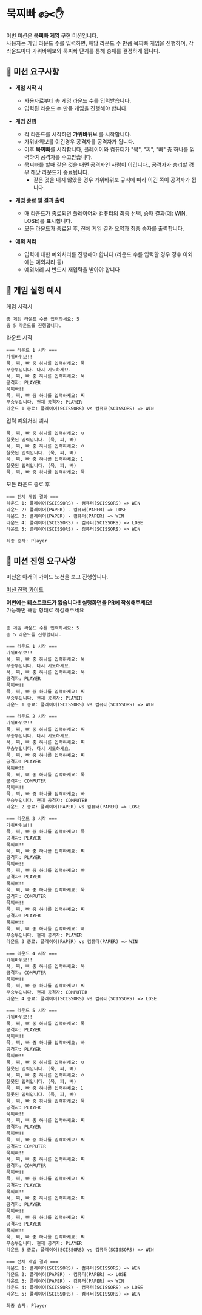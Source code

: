 # 묵찌빠 ✊✂️✋

이번 미션은 **묵찌빠 게임** 구현 미션입니다.  
사용자는 게임 라운드 수를 입력하면, 해당 라운드 수 만큼 묵찌빠 게임을 진행하며, 각 라운드마다 가위바위보와 묵찌빠 단계를 통해 승패를 결정하게 됩니다.

## 🎯 미션 요구사항

- **게임 시작 시**
    - 사용자로부터 총 게임 라운드 수를 입력받습니다.
    - 입력된 라운드 수 만큼 게임을 진행해야 합니다.

- **게임 진행**
    - 각 라운드를 시작하면 **가위바위보** 를 시작합니다.
    - 가위바위보를 이긴경우 공격자를 공격자가 됩니다.
    - 이후 **묵찌빠**를 시작합니다, 플레이어와 컴퓨터가 "묵", "찌", "빠" 중 하나를 입력하여 공격자를 주고받습니다.
    - 묵찌빠를 할때 같은 것을 내면 공격자인 사람이 이깁니다., 공격자가 승리할 경우 해당 라운드가 종료됩니다.
        - 같은 것을 내지 않았을 경우 가위바위보 규칙에 따라 이긴 쪽이 공격자가 됩니다.

- **게임 종료 및 결과 출력**
    - 매 라운드가 종료되면 플레이어와 컴퓨터의 최종 선택, 승패 결과(예: WIN, LOSE)를 표시합니다.
    - 모든 라운드가 종료된 후, 전체 게임 결과 요약과 최종 승자를 출력합니다.

- **예외 처리**
    - 입력에 대한 예외처리를 진행해야 합니다 (라운드 수를 입력할 경우 정수 이외에는 예외처리 등)
    - 예외처리 시 반드시 재입력을 받아야 합니다

## 📑 게임 실행 예시

게임 시작시
```
총 게임 라운드 수를 입력하세요: 5
총 5 라운드를 진행합니다.
```

라운드 시작
```
=== 라운드 1 시작 ===
가위바위보!!
묵, 찌, 빠 중 하나를 입력하세요: 묵
무승부입니다. 다시 시도하세요.
묵, 찌, 빠 중 하나를 입력하세요: 묵
공격자: PLAYER
묵찌빠!!
묵, 찌, 빠 중 하나를 입력하세요: 찌
무승부입니다. 현재 공격자: PLAYER
라운드 1 종료: 플레이어(SCISSORS) vs 컴퓨터(SCISSORS) => WIN
```

입력 예외처리 예시
```
묵, 찌, 빠 중 하나를 입력하세요: ㅇ
잘못된 입력입니다. (묵, 찌, 빠)
묵, 찌, 빠 중 하나를 입력하세요: ㅇ
잘못된 입력입니다. (묵, 찌, 빠)
묵, 찌, 빠 중 하나를 입력하세요: 1
잘못된 입력입니다. (묵, 찌, 빠)
묵, 찌, 빠 중 하나를 입력하세요: 묵
```

모든 라운드 종료 후
```
=== 전체 게임 결과 ===
라운드 1: 플레이어(SCISSORS) - 컴퓨터(SCISSORS) => WIN
라운드 2: 플레이어(PAPER) - 컴퓨터(PAPER) => LOSE
라운드 3: 플레이어(PAPER) - 컴퓨터(PAPER) => WIN
라운드 4: 플레이어(SCISSORS) - 컴퓨터(SCISSORS) => LOSE
라운드 5: 플레이어(SCISSORS) - 컴퓨터(SCISSORS) => WIN

최종 승자: Player
```

## 📢 미션 진행 요구사항
미션은 아래의 가이드 노션을 보고 진행합니다.

[미션 진행 가이드](https://leets-final.notion.site/BackEndZero100-1bd13059433780ce8f91cfe8ba54917a?pvs=4)

**이번에는 테스트코드가 없습니다!! 실행화면을 PR에 작성해주세요!**
<br/>
가능하면 해당 형태로 작성해주세요
``` 

총 게임 라운드 수를 입력하세요: 5
총 5 라운드를 진행합니다.

=== 라운드 1 시작 ===
가위바위보!!
묵, 찌, 빠 중 하나를 입력하세요: 묵
무승부입니다. 다시 시도하세요.
묵, 찌, 빠 중 하나를 입력하세요: 묵
공격자: PLAYER
묵찌빠!!
묵, 찌, 빠 중 하나를 입력하세요: 찌
무승부입니다. 현재 공격자: PLAYER
라운드 1 종료: 플레이어(SCISSORS) vs 컴퓨터(SCISSORS) => WIN

=== 라운드 2 시작 ===
가위바위보!!
묵, 찌, 빠 중 하나를 입력하세요: 찌
무승부입니다. 다시 시도하세요.
묵, 찌, 빠 중 하나를 입력하세요: 찌
무승부입니다. 다시 시도하세요.
묵, 찌, 빠 중 하나를 입력하세요: 찌
공격자: PLAYER
묵찌빠!!
묵, 찌, 빠 중 하나를 입력하세요: 묵
공격자: COMPUTER
묵찌빠!!
묵, 찌, 빠 중 하나를 입력하세요: 빠
무승부입니다. 현재 공격자: COMPUTER
라운드 2 종료: 플레이어(PAPER) vs 컴퓨터(PAPER) => LOSE

=== 라운드 3 시작 ===
가위바위보!!
묵, 찌, 빠 중 하나를 입력하세요: 묵
공격자: PLAYER
묵찌빠!!
묵, 찌, 빠 중 하나를 입력하세요: 찌
공격자: PLAYER
묵찌빠!!
묵, 찌, 빠 중 하나를 입력하세요: 빠
공격자: PLAYER
묵찌빠!!
묵, 찌, 빠 중 하나를 입력하세요: 묵
공격자: COMPUTER
묵찌빠!!
묵, 찌, 빠 중 하나를 입력하세요: 찌
공격자: PLAYER
묵찌빠!!
묵, 찌, 빠 중 하나를 입력하세요: 빠
무승부입니다. 현재 공격자: PLAYER
라운드 3 종료: 플레이어(PAPER) vs 컴퓨터(PAPER) => WIN

=== 라운드 4 시작 ===
가위바위보!!
묵, 찌, 빠 중 하나를 입력하세요: 묵
공격자: COMPUTER
묵찌빠!!
묵, 찌, 빠 중 하나를 입력하세요: 찌
무승부입니다. 현재 공격자: COMPUTER
라운드 4 종료: 플레이어(SCISSORS) vs 컴퓨터(SCISSORS) => LOSE

=== 라운드 5 시작 ===
가위바위보!!
묵, 찌, 빠 중 하나를 입력하세요: 묵
공격자: PLAYER
묵찌빠!!
묵, 찌, 빠 중 하나를 입력하세요: 빠
공격자: PLAYER
묵찌빠!!
묵, 찌, 빠 중 하나를 입력하세요: ㅇ
잘못된 입력입니다. (묵, 찌, 빠)
묵, 찌, 빠 중 하나를 입력하세요: ㅇ
잘못된 입력입니다. (묵, 찌, 빠)
묵, 찌, 빠 중 하나를 입력하세요: 1
잘못된 입력입니다. (묵, 찌, 빠)
묵, 찌, 빠 중 하나를 입력하세요: 묵
공격자: PLAYER
묵찌빠!!
묵, 찌, 빠 중 하나를 입력하세요: 찌
공격자: PLAYER
묵찌빠!!
묵, 찌, 빠 중 하나를 입력하세요: 찌
공격자: COMPUTER
묵찌빠!!
묵, 찌, 빠 중 하나를 입력하세요: 찌
공격자: COMPUTER
묵찌빠!!
묵, 찌, 빠 중 하나를 입력하세요: 찌
공격자: PLAYER
묵찌빠!!
묵, 찌, 빠 중 하나를 입력하세요: 찌
공격자: PLAYER
묵찌빠!!
묵, 찌, 빠 중 하나를 입력하세요: 찌
공격자: PLAYER
묵찌빠!!
묵, 찌, 빠 중 하나를 입력하세요: 찌
무승부입니다. 현재 공격자: PLAYER
라운드 5 종료: 플레이어(SCISSORS) vs 컴퓨터(SCISSORS) => WIN

=== 전체 게임 결과 ===
라운드 1: 플레이어(SCISSORS) - 컴퓨터(SCISSORS) => WIN
라운드 2: 플레이어(PAPER) - 컴퓨터(PAPER) => LOSE
라운드 3: 플레이어(PAPER) - 컴퓨터(PAPER) => WIN
라운드 4: 플레이어(SCISSORS) - 컴퓨터(SCISSORS) => LOSE
라운드 5: 플레이어(SCISSORS) - 컴퓨터(SCISSORS) => WIN

최종 승자: Player
```


